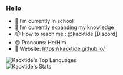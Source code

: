 ### Hello

- 🔭 I’m currently in school
- 🌱 I’m currently expanding my knowledge
- 📫 How to reach me : @kacktide [Discord]
- 😄 Pronouns: He/Him
- 💪 Website: https://kacktide.github.io/


![Kacktide's Top Languages](https://github-readme-stats.vercel.app/api/top-langs/?username=Kacktide&theme=vision-friendly-dark&show_icons=true&hide_border=true&layout=compact) \
  ![Kacktide's Stats](https://github-readme-stats.vercel.app/api?username=Kacktide&theme=vision-friendly-dark&show_icons=true&hide_border=true&count_private=true)

  

